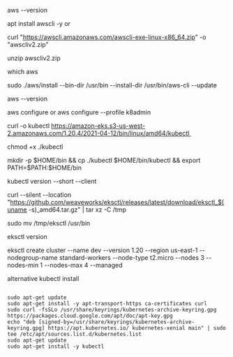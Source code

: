 
aws --version

apt install awscli -y or 

curl "https://awscli.amazonaws.com/awscli-exe-linux-x86_64.zip" -o "awscliv2.zip"

unzip awscliv2.zip

which aws

sudo ./aws/install --bin-dir /usr/bin --install-dir /usr/bin/aws-cli --update

aws --version

aws configure or aws configure --profile k8admin


curl -o kubectl https://amazon-eks.s3-us-west-2.amazonaws.com/1.20.4/2021-04-12/bin/linux/amd64/kubectl 

chmod +x ./kubectl

mkdir -p $HOME/bin && cp ./kubectl $HOME/bin/kubectl && export PATH=$PATH:$HOME/bin

kubectl version --short --client

curl --silent --location "https://github.com/weaveworks/eksctl/releases/latest/download/eksctl_$(uname -s)_amd64.tar.gz" | tar xz -C /tmp

sudo mv /tmp/eksctl /usr/bin

eksctl version


eksctl create cluster --name dev --version 1.20 --region us-east-1 --nodegroup-name standard-workers --node-type t2.micro --nodes 3 --nodes-min 1 --nodes-max 4 --managed


alternative kubectl install

~~~

sudo apt-get update
sudo apt-get install -y apt-transport-https ca-certificates curl
sudo curl -fsSLo /usr/share/keyrings/kubernetes-archive-keyring.gpg https://packages.cloud.google.com/apt/doc/apt-key.gpg
echo "deb [signed-by=/usr/share/keyrings/kubernetes-archive-keyring.gpg] https://apt.kubernetes.io/ kubernetes-xenial main" | sudo tee /etc/apt/sources.list.d/kubernetes.list
sudo apt-get update
sudo apt-get install -y kubectl

~~~
